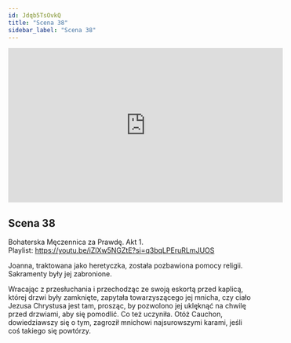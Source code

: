 ```yaml
---
id: Jdqb5TsOvkQ
title: "Scena 38"
sidebar_label: "Scena 38"
---
```


<div class="video-float-container">
  <iframe
    width="560"
    height="315"
    src="https://www.youtube.com/embed/Jdqb5TsOvkQ"
    title="YouTube video player"
    frameborder="0"
    allow="accelerometer; autoplay; clipboard-write; encrypted-media; gyroscope; picture-in-picture; web-share"
    referrerpolicy="strict-origin-when-cross-origin"
    allowfullscreen
  ></iframe>
</div>

## Scena 38

Bohaterska Męczennica za Prawdę. Akt 1.  
Playlist: https://youtu.be/iZlXw5NGZtE?si=q3bqLPEruRLmJUOS

Joanna, traktowana jako heretyczka, została pozbawiona pomocy religii. Sakramenty były jej zabronione.

Wracając z przesłuchania i przechodząc ze swoją eskortą przed kaplicą, której drzwi były zamknięte, zapytała towarzyszącego jej mnicha, czy ciało Jezusa Chrystusa jest tam, prosząc, by pozwolono jej uklęknąć na chwilę przed drzwiami, aby się pomodlić. Co też uczyniła. Otóż Cauchon, dowiedziawszy się o tym, zagroził mnichowi najsurowszymi karami, jeśli coś takiego się powtórzy.

